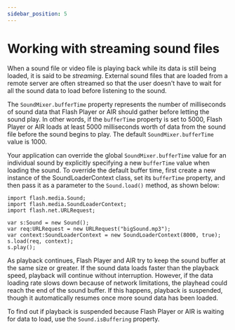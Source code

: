 ```yaml
---
sidebar_position: 5
---
```


# Working with streaming sound files

When a sound file or video file is playing back while its data is still being
loaded, it is said to be _streaming_. External sound files that are loaded from
a remote server are often streamed so that the user doesn't have to wait for all
the sound data to load before listening to the sound.

The `SoundMixer.bufferTime` property represents the number of milliseconds of
sound data that Flash Player or AIR should gather before letting the sound play.
In other words, if the `bufferTime` property is set to 5000, Flash Player or AIR
loads at least 5000 milliseconds worth of data from the sound file before the
sound begins to play. The default `SoundMixer.bufferTime` value is 1000.

Your application can override the global `SoundMixer.bufferTime` value for an
individual sound by explicitly specifying a new `bufferTime` value when loading
the sound. To override the default buffer time, first create a new instance of
the SoundLoaderContext class, set its `bufferTime` property, and then pass it as
a parameter to the `Sound.load()` method, as shown below:

```
import flash.media.Sound;
import flash.media.SoundLoaderContext;
import flash.net.URLRequest;

var s:Sound = new Sound();
var req:URLRequest = new URLRequest("bigSound.mp3");
var context:SoundLoaderContext = new SoundLoaderContext(8000, true);
s.load(req, context);
s.play();
```

As playback continues, Flash Player and AIR try to keep the sound buffer at the
same size or greater. If the sound data loads faster than the playback speed,
playback will continue without interruption. However, if the data loading rate
slows down because of network limitations, the playhead could reach the end of
the sound buffer. If this happens, playback is suspended, though it
automatically resumes once more sound data has been loaded.

To find out if playback is suspended because Flash Player or AIR is waiting for
data to load, use the `Sound.isBuffering` property.

